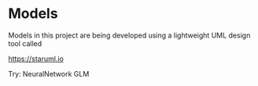# Models

Models in this project are being developed using a lightweight UML design tool called 

https://staruml.io


Try:
NeuralNetwork 
GLM
